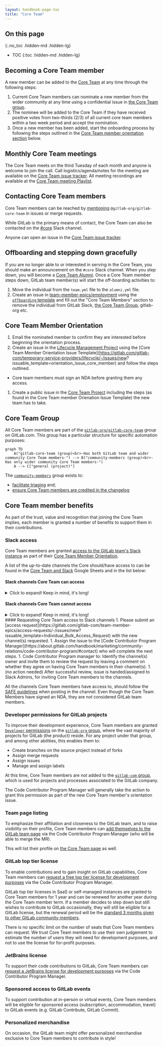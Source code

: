 ```yaml
---
layout: handbook-page-toc
title: "Core Team"
---
```


## On this page

{:.no_toc .hidden-md .hidden-lg}

- TOC
{:toc .hidden-md .hidden-lg}

## Becoming a Core Team member

A new member can be added to the [Core Team](/community/core-team/) at any time through the following steps:

1. Current Core Team members can nominate a new member from the wider community at any time using a confidential issue in [the Core Team group](https://gitlab.com/groups/gitlab-org/gitlab-core-team/-/issues).
2. The nominee will be added to the Core Team if they have received positive votes from two-thirds (2/3) of all current core team members within a two week period and accept the nomination.
3. Once a new member has been added, start the onboarding process by following the steps outlined in the [Core Team member orientation section](/handbook/marketing/community-relations/code-contributor-program/core-team/#core-team-member-orientation) below.
  
## Monthly Core Team meetings

The Core Team meets on the third Tuesday of each month and anyone is welcome to join the call.
Call logistics/agenda/notes for the meeting are available on the [Core Team issue tracker](https://gitlab.com/gitlab-org/gitlab-core-team/general/-/issues).
All meeting recordings are available at the [Core Team meeting Playlist](https://www.youtube.com/playlist?list=PLFGfElNsQthZ12EUkq3N9QlThvkf3WGnZ).

## Contacting Core Team members

Core Team members can be reached by [mentioning](https://docs.gitlab.com/ee/user/group/subgroups/index.html#mentioning-subgroups) `@gitlab-org/gitlab-core-team` in issues or merge requests.

While GitLab is the primary means of contact, the Core Team can also be contacted on the [#core](https://gitlab.slack.com/messages/core) Slack channel.

Anyone can open an issue in the [Core Team issue tracker](https://gitlab.com/gitlab-org/gitlab-core-team/general/-/issues).

## Offboarding and stepping down gracefully

If you are no longer able to or interested in serving in the Core Team, you should make an announcement on the `#core` Slack channel. When you step down, you will become a [Core Team Alumni](/community/core-team/alumni/). Once a Core Team member steps down, GitLab team member(s) will start the off-boarding activities to:

1. Move the individual from the `team.yml` file to the `alumni.yml` file.
2. Create an issue in [team-member-epics/employment](https://gitlab.com/gitlab-com/team-member-epics/employment/-/issues) using the [`offboarding` template](https://gitlab.com/gitlab-com/people-group/employment-templates/-/blob/main/.gitlab/issue_templates/offboarding_core_team_member.md) and fill out the "Core Team Members" section to remove the individual from GitLab Slack, [the Core Team Group](https://gitlab.com/groups/gitlab-org/gitlab-core-team/community-members/-/group_members), gitlab-org etc.

## Core Team Member Orientation

1. Email the nominated member to confirm they are interested before beginning the orientation process.
1. Create an issue in the [Lifecycle Management Project](https://gitlab.com/gitlab-com/temporary-service-providers/lifecycle) using the [Core Team Member Orientation Issue Template](https://gitlab.com/gitlab-com/temporary-service-providers/lifecycle/-/issues/new?
issuable_template=orientation_issue_core_member) and follow the steps outlined.
  - Core team members must sign an NDA before granting them any access.
1. Create a public issue in the [Core Team Project](https://gitlab.com/gitlab-org/gitlab-core-team/general/-/issues/111) including the steps (as found in the Core Team member Orienation Issue Template) the new team has to take.

## Core Team Group

All Core Team members are part of the [`gitlab-org/gitlab-core-team`](https://gitlab.com/gitlab-org/gitlab-core-team/) group on GitLab.com. This group has a particular structure for specific automation purposes:


```mermaid
graph TD
    A("gitlab-core-team (group)<br>-Has both GitLab team and wider community Core Team members-") --> B("community-members (group)<br>-Has only wider community Core Team members-")
    A --> C["general (project)"]
```

The [`community-members`](https://gitlab.com/gitlab-org/gitlab-core-team/community-members) group exists to:

* [facilitate triaging](https://gitlab.com/gitlab-org/quality/triage-ops/-/merge_requests/65) and;
* [ensure Core Team members are credited in the changelog](https://gitlab.com/gitlab-org/gitlab/-/merge_requests/69076)

## Core Team member benefits

As part of the trust, value and recognition that joining the Core Team implies, each member is granted a number of benefits to support them in their contributions.

### Slack access

Core Team members are granted [access to the GitLab team's Slack instance](/handbook/tools-and-tips/#channels-access) as part of their [Core Team Member Orientation](#core-team-member-orientation).

A list of the up-to-date channels the Core should/have access to can be found in the [Core Team and Slack](https://docs.google.com/spreadsheets/d/1kohQBbvk2JSl3DXrmF5TDsWVoAMi_yujFWzzAP6vq2M/edit#gid=0) Google Sheets and in the list below:

#### Slack channels Core Team can access
<details>
  <summary>Click to expand! Keep in mind, it's long!
</summary>

  -	development
  -	gdk
  -	mr-coaching
  -	quality
  -	community-relations
  -	backend
  -	frontend
  -	frontend_pairs
  -	is-this-known
  -	gitter-contributors-room
  -	gitpod-gdk
  -	database-lab
  -	docs
  -	triage
  -	linux
  -	g_runner
  -	golang
  -	community-hangout
  -	community-relations-fyi
  -	community-programs
  -	developer-evangelism
  -	cfp
  -	fosdem
  -	master-broken
  -	review-apps-broken
  -	qa-master
  -	qa-nightly
  -	qa-preprod
  -	qa-production
  -	qa-staging
  -	triage-automations
  -	backend_maintainers
  -	frontend_maintainers
  -	lang-ru, lang-jp
  -	opensource
  -	docs-tooling
  -	production
  -	competition
  -	gck
  -	website
  -	vim
  -	tw-team
  -	g_engineering_productivity
  -	mr_feedback
  -	backend_pairs
  -	f_graphql
  -	f_rubocop
  -	database
  -	product
  -	jetbrains-ide
  -	design-system
  -	ux-coworking
  -	office-today
  -	remote
  -	questions
  -	lang_ru
  -	lang_jp
</details>

#### Slack channels Core Team cannot access
<details>
  <summary>Click to expand! Keep in mind, it's long!
</summary>
  
  -	release-post
  -	security
  -	questions
  -	connect-to-contribute
  -	all-caps
  -	random
  -	whats-happening-at-gitlab
  -	thanks
  -	diversity_inclusion_and_belonging
  -	company-fyi
  -	contribute2021
  -ux
</details>
#### Requesting Core Team access to Slack channels
1. Please submit an [access request](https://gitlab.com/gitlab-com/team-member-epics/access-requests/-/issues/new?issuable_template=Individual_Bulk_Access_Request) with the new channel(s) requested.
1. Assign the issue to the [Code Contributor Program Manager](https://about.gitlab.com/handbook/marketing/community-relations/code-contributor-program/#contact) who will complete the next steps.
1. Code Contributor Program manager to: Identify the channel(s) owner and invite them to review the request by leaving a comment on whether they agree on having Core Team members in their channel(s).
1. (no action needed) After successful review, issue is handed/assigned to Slack Admins, for inviting Core Team members to the channels.

All the channels Core Team members have access to, should follow the [SAFE guidelines](https://about.gitlab.com/handbook/legal/safe-framework/) when posting in the channel. Even though the Core Team Members have signed an NDA, they are not considered GitLab team members.

### Developer permissions for GitLab projects

To improve their development experience, Core Team members are granted [`Developer` permissions](https://docs.gitlab.com/ee/user/permissions.html#group-members-permissions) on the [`gitlab-org` group](https://gitlab.com/gitlab-org), where the vast majority of projects for GitLab (the product) reside. For any project under that group, and among other abilities, this enables them to:

- Create branches on the source project instead of forks
- Assign merge requests
- Assign issues
- Manage and assign labels

At this time, Core Team members are not added to the [`gitlab-com` group](https://gitlab.com/gitlab-com), which is used for projects and processes associated to the GitLab company.

The Code Contributor Program Manager will generally take the action to grant this permission as part of the new Core Team member's orientation issue.

### Team page listing

To emphasize their affiliation and closeness to the GitLab team, and to raise visibility on their profile, Core Team members can [add themselves to the GitLab team page](/handbook/git-page-update/#12-add-yourself-to-the-team-page) via the Code Contributor Program Manager (who will be able to merge the MR).

This will list their profile on [the Core Team page](/community/core-team/) as well.

### GitLab top tier license

To enable contributions and to gain insight on GitLab capabilities, Core Team members can [request a free top tier license for development purposes](/handbook/marketing/community-relations/code-contributor-program/#contributing-to-the-gitlab-enterprise-edition-ee) via the Code Contributor Program Manager.

GitLab top tier licenses in SaaS or self-managed instances are granted to Core Team members for 1 year and can be renewed for another year during the Core Team member term. If a member decides to step down but still wishes to contribute to GitLab occasionally, they will still be eligible for a GitLab license, but the renewal period will be the [standard 3 months given to other GitLab community members](/handbook/marketing/community-relations/code-contributor-program/#contributing-to-the-gitlab-enterprise-edition-ee).

There is no specific limit on the number of seats that Core Team members can request. We trust Core Team members to use their own judgement to estimate the number of users they will need for development purposes, and not to use the license for for-profit purposes.

### JetBrains license

To support their code contributions to GitLab, Core Team members can [request a JetBrains license for development purposes](/handbook/tools-and-tips/other-apps/#jetbrains) via the Code Contributor Program Manager.

### Sponsored access to GitLab events

To support contribution at in-person or virtual events, Core Team members will be eligible for sponsored access (subscription, accommodation, travel) to GitLab events (e.g. GitLab Contribute, GitLab Commit).

### Personalized merchandise

On occasion, the GitLab team might offer personalized merchandise exclusive to Core Team members to contribute in style!
